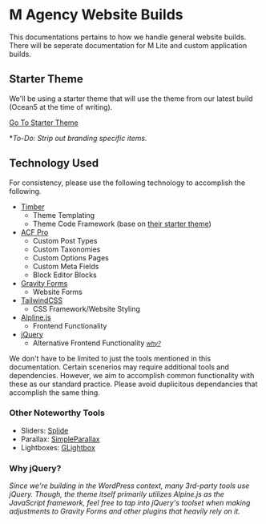# M Agency Website Builds
This documentations pertains to how we handle general website builds. There will be seperate documentation for M Lite and custom application builds.

## Starter Theme
We'll be using a starter theme that will use the theme from our latest build (Ocean5 at the time of writing).

[Go To Starter Theme](https://github.com/m-agency/m-starter-theme)

**To-Do: Strip out branding specific items.*

## Technology Used
For consistency, please use the following technology to accomplish the following.

- [Timber](https://timber.github.io/docs/v2/)
  - Theme Templating
  - Theme Code Framework (base on [their starter theme](https://github.com/timber/starter-theme))
- [ACF Pro](https://www.advancedcustomfields.com/resources/)
  - Custom Post Types
  - Custom Taxonomies
  - Custom Options Pages
  - Custom Meta Fields
  - Block Editor Blocks
- [Gravity Forms](https://docs.gravityforms.com/category/developers/)
  - Website Forms
- [TailwindCSS](https://tailwindcss.com/docs/installation/using-vite)
  - CSS Framework/Website Styling
- [Alpline.js](https://alpinejs.dev/start-here)
  - Frontend Functionality
- [jQuery](https://api.jquery.com/)
  - Alternative Frontend Functionality <small>*[why?](#why-jquery)*</small>

We don't have to be limited to just the tools mentioned in this documentation. Certain scenerios may require additional tools and dependencies. However, we aim to accomplish common functionality with these as our standard practice. Please avoid duplicitous dependancies that accomplish the same thing.

### Other Noteworthy Tools
- Sliders: [Splide](https://splidejs.com/documents/)
- Parallax: [SimpleParallax](https://simpleparallax.com/)
- Lightboxes: [GLightbox](https://biati-digital.github.io/glightbox/)

### Why jQuery?
*Since we're building in the WordPress context, many 3rd-party tools use jQuery. Though, the theme itself primarily utilizes Alpine.js as the JavaScript framework, feel free to tap into jQuery's toolset when making adjustments to Gravity Forms and other plugins that heavily rely on it.*